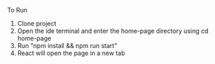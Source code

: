 To Run 
1. Clone project
2. Open the ide terminal and enter the home-page directory using cd home-page
3. Run "npm install && npm run start"
4. React will open the page in a new tab
